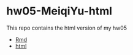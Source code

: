 # hw05-MeiqiYu-html
This repo contains the html version of my hw05
* [Rmd](https://github.com/MeiqiYu/hw05-MeiqiYu-html/blob/master/hw005-MeiqiYu.Rmd)
* [html](https://github.com/MeiqiYu/hw05-MeiqiYu-html/blob/master/hw005-MeiqiYu.html)

